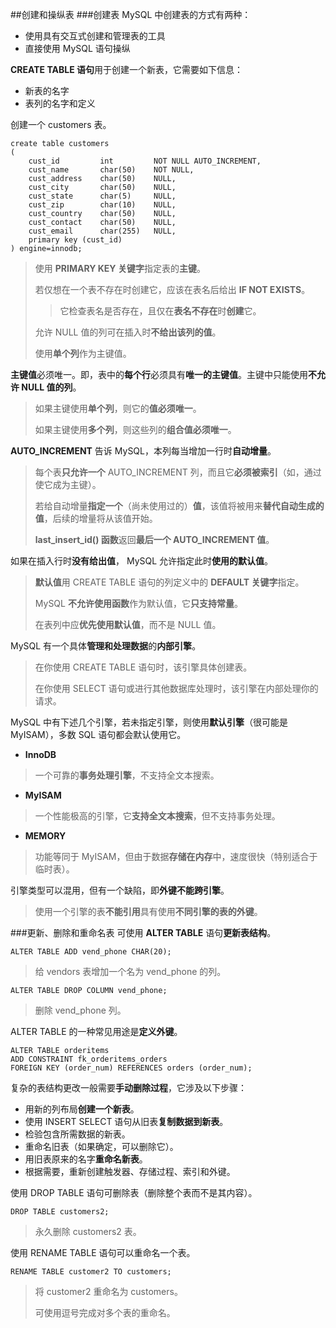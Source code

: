 ##创建和操纵表
###创建表
MySQL 中创建表的方式有两种：
- 使用具有交互式创建和管理表的工具
- 直接使用 MySQL 语句操纵

**CREATE TABLE 语句**用于创建一个新表，它需要如下信息：
- 新表的名字
- 表列的名字和定义

创建一个 customers 表。
```
create table customers
(
	cust_id 		int 		NOT NULL AUTO_INCREMENT,
	cust_name 		char(50) 	NOT NULL,
	cust_address 	char(50) 	NULL,
	cust_city 		char(50) 	NULL,
	cust_state 		char(5) 	NULL,
	cust_zip 		char(10) 	NULL,
	cust_country 	char(50) 	NULL,
	cust_contact 	char(50) 	NULL,
	cust_email 		char(255) 	NULL,
	primary key (cust_id)
) engine=innodb;
```
> 使用 **PRIMARY KEY 关键字**指定表的**主键**。
> 
> 若仅想在一个表不存在时创建它，应该在表名后给出 **IF NOT EXISTS**。
> > 它检查表名是否存在，且仅在**表名不存在**时**创建**它。
> 
> 允许 NULL 值的列可在插入时**不给出该列的值**。
> 
> 使用**单个列**作为主键值。 

**主键值**必须唯一。即，表中的**每个行**必须具有**唯一的主键值**。主键中只能使用**不允许 NULL 值的列**。
> 如果主键使用**单个列**，则它的**值必须唯一**。
> 
> 如果主键使用**多个列**，则这些列的**组合值必须唯一**。

**AUTO_INCREMENT** 告诉 MySQL，本列每当增加一行时**自动增量**。
> 每个表**只允许一个** AUTO_INCREMENT 列，而且它**必须被索引**（如，通过使它成为主键）。
> 
> 若给自动增量**指定一个**（尚未使用过的）**值**，该值将被用来**替代自动生成的值**，后续的增量将从该值开始。
> 
> **last_insert_id() 函数**返回**最后一个 AUTO_INCREMENT 值**。

如果在插入行时**没有给出值**， MySQL 允许指定此时**使用的默认值**。
> **默认值**用 CREATE TABLE 语句的列定义中的 **DEFAULT 关键字**指定。
> 
> MySQL **不允许使用函数**作为默认值，它**只支持常量**。
> 
> 在表列中应**优先使用默认值**，而不是 NULL 值。

MySQL 有一个具体**管理和处理数据**的**内部引擎**。
> 在你使用 CREATE TABLE 语句时，该引擎具体创建表。
> 
> 在你使用 SELECT 语句或进行其他数据库处理时，该引擎在内部处理你的请求。

MySQL 中有下述几个引擎，若未指定引擎，则使用**默认引擎**（很可能是 MyISAM），多数 SQL 语句都会默认使用它。
- **InnoDB**
> 一个可靠的**事务处理引擎**，不支持全文本搜索。
- **MyISAM**
> 一个性能极高的引擎，它**支持全文本搜索**，但不支持事务处理。
- **MEMORY**
> 功能等同于 MyISAM，但由于数据**存储在内存**中，速度很快（特别适合于临时表）。

引擎类型可以混用，但有一个缺陷，即**外键不能跨引擎**。
> 使用一个引擎的表**不能引用**具有使用**不同引擎的表的外键**。

###更新、删除和重命名表
可使用 **ALTER TABLE** 语句**更新表结构**。
```
ALTER TABLE ADD vend_phone CHAR(20);
```
> 给 vendors 表增加一个名为 vend_phone 的列。

```
ALTER TABLE DROP COLUMN vend_phone;
```
> 删除 vend_phone 列。

ALTER TABLE 的一种常见用途是**定义外键**。
```
ALTER TABLE orderitems
ADD CONSTRAINT fk_orderitems_orders
FOREIGN KEY (order_num) REFERENCES orders (order_num);
```

复杂的表结构更改一般需要**手动删除过程**，它涉及以下步骤：
- 用新的列布局**创建一个新表**。
- 使用 INSERT SELECT 语句从旧表**复制数据到新表**。
- 检验包含所需数据的新表。
- 重命名旧表（如果确定，可以删除它）。
- 用旧表原来的名字**重命名新表**。
- 根据需要，重新创建触发器、存储过程、索引和外键。

使用 DROP TABLE 语句可删除表（删除整个表而不是其内容）。
```
DROP TABLE customers2;
```
> 永久删除 customers2 表。

使用 RENAME TABLE 语句可以重命名一个表。
```
RENAME TABLE customer2 TO customers;
```
> 将 customer2 重命名为 customers。
>
> 可使用逗号完成对多个表的重命名。
